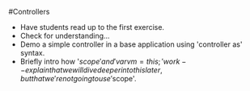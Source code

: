 #Controllers

* Have students read up to the first exercise.
* Check for understanding...
* Demo a simple controller in a base application using 'controller as' syntax.
* Briefly intro how '$scope' and 'var vm = this;' work -- explain that we will dive deeper into this later, but that we're not going to use '$scope'.
